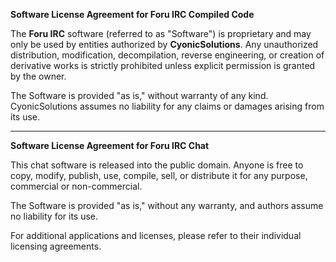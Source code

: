 **Software License Agreement for Foru IRC Compiled Code**

The **Foru IRC** software (referred to as "Software") is proprietary and may only be used by entities authorized by **CyonicSolutions**. Any unauthorized distribution, modification, decompilation, reverse engineering, or creation of derivative works is strictly prohibited unless explicit permission is granted by the owner.

The Software is provided "as is," without warranty of any kind. CyonicSolutions assumes no liability for any claims or damages arising from its use.

---

**Software License Agreement for Foru IRC Chat**

This chat software is released into the public domain. Anyone is free to copy, modify, publish, use, compile, sell, or distribute it for any purpose, commercial or non-commercial. 

The Software is provided "as is," without any warranty, and authors assume no liability for its use.

For additional applications and licenses, please refer to their individual licensing agreements.
